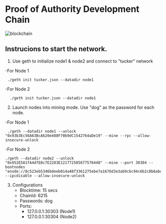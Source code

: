 # Proof of Authority Development Chain


![blockchain](https://www.paymentsjournal.com/wp-content/uploads/2020/03/1027-scaled.jpg)


## Instrucions to start the network.


1. Use geth to initialize node1 & node2 and connect to "tucker" network
  
 -For Node 1 
 ```
  ./geth init tucker.json --datadir node1
```
 -For Node 2
```
  ./geth init tucker.json --datadir node1
```      
2. Launch nodes into mining mode. Use "dog" as the password for each node.

 -For Node 1 
```
 ./geth --datadir node1 --unlock "0x93b3Ec56A63BcA620e488F70b9dC1542764aDe19" --mine --rpc --allow-insecure-unlock
``` 
 -For Node 2
 ```     
 ./geth --datadir node2 --unlock "0x952E5A1fA4d7E0c7E2283E121772585677576448" --mine --port 30304 --bootnodes "enode://8c523eb5346bdeeb014a48f3361275ebe7a1676d3e3ab9cbc94c6b2c8b6abd7d955d186384123fe470f9773ff88f00bffd5be944325c8368a497b10390fba9a5@127.0.0.1:30303" --ipcdisable --allow-insecure-unlock
```
3. Configurations
   - Blocktime: 15 secs
   - ChainId: 6215
   - Passwords: dog
   - Ports: 
      - 127.0.0.1:30303 (Node1)
      - 127.0.0.1:30304 (Node2)





